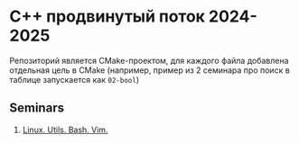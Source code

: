 # С++ продвинутый поток 2024-2025
Репозиторий является CMake-проектом, для каждого файла добавлена отдельная цель в CMake (например, пример из 2 семинара про поиск в таблице запускается как `02-bool`)
## Seminars
1. [Linux. Utils. Bash. Vim.](sem_01/sem_01.md)

